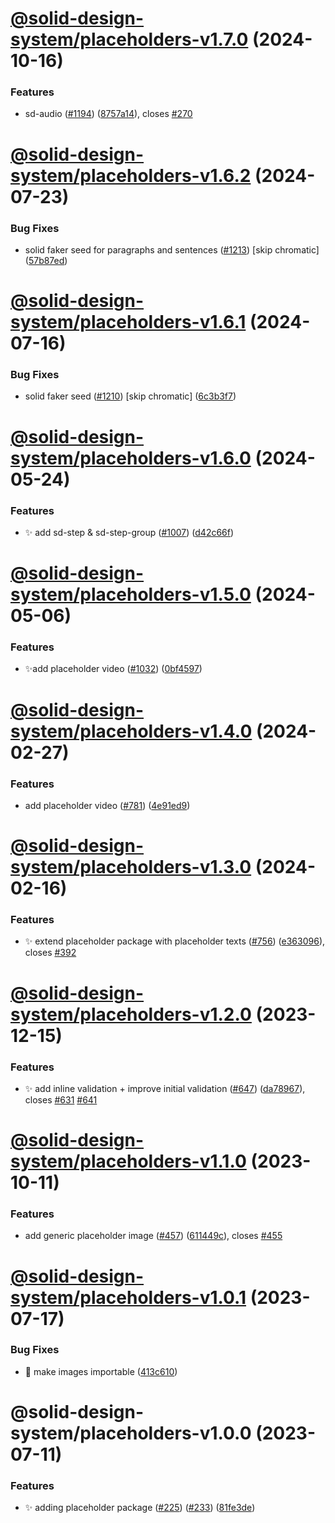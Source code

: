 # [@solid-design-system/placeholders-v1.7.0](https://github.com/solid-design-system/solid/compare/placeholders/1.6.2...placeholders/1.7.0) (2024-10-16)


### Features

* sd-audio ([#1194](https://github.com/solid-design-system/solid/issues/1194)) ([8757a14](https://github.com/solid-design-system/solid/commit/8757a14944c61e84e51b9667ff0a25f13d2ec9cb)), closes [#270](https://github.com/solid-design-system/solid/issues/270)

# [@solid-design-system/placeholders-v1.6.2](https://github.com/solid-design-system/solid/compare/placeholders/1.6.1...placeholders/1.6.2) (2024-07-23)


### Bug Fixes

* solid faker seed for paragraphs and sentences ([#1213](https://github.com/solid-design-system/solid/issues/1213)) [skip chromatic] ([57b87ed](https://github.com/solid-design-system/solid/commit/57b87edc35ac7af1abcd74f92d53aa475a4d5ea0))

# [@solid-design-system/placeholders-v1.6.1](https://github.com/solid-design-system/solid/compare/placeholders/1.6.0...placeholders/1.6.1) (2024-07-16)


### Bug Fixes

* solid faker seed ([#1210](https://github.com/solid-design-system/solid/issues/1210)) [skip chromatic] ([6c3b3f7](https://github.com/solid-design-system/solid/commit/6c3b3f7ef620c71021b4d84aa9227283507441c5))

# [@solid-design-system/placeholders-v1.6.0](https://github.com/solid-design-system/solid/compare/placeholders/1.5.0...placeholders/1.6.0) (2024-05-24)


### Features

* ✨ add sd-step & sd-step-group  ([#1007](https://github.com/solid-design-system/solid/issues/1007)) ([d42c66f](https://github.com/solid-design-system/solid/commit/d42c66fec184306c1f7cc9c127f54b20fe17d5bf))

# [@solid-design-system/placeholders-v1.5.0](https://github.com/solid-design-system/solid/compare/placeholders/1.4.0...placeholders/1.5.0) (2024-05-06)


### Features

* ✨add placeholder video ([#1032](https://github.com/solid-design-system/solid/issues/1032)) ([0bf4597](https://github.com/solid-design-system/solid/commit/0bf459788f02bc27b7a3f3515d47b20da3f51f67))

# [@solid-design-system/placeholders-v1.4.0](https://github.com/solid-design-system/solid/compare/placeholders/1.3.0...placeholders/1.4.0) (2024-02-27)


### Features

* add placeholder video ([#781](https://github.com/solid-design-system/solid/issues/781)) ([4e91ed9](https://github.com/solid-design-system/solid/commit/4e91ed9c393688f7a99d5b7ae575b868baf68316))

# [@solid-design-system/placeholders-v1.3.0](https://github.com/solid-design-system/solid/compare/placeholders/1.2.0...placeholders/1.3.0) (2024-02-16)


### Features

* ✨ extend placeholder package with placeholder texts ([#756](https://github.com/solid-design-system/solid/issues/756)) ([e363096](https://github.com/solid-design-system/solid/commit/e363096a6665b4af2eeaa872c214e79add9480c1)), closes [#392](https://github.com/solid-design-system/solid/issues/392)

# [@solid-design-system/placeholders-v1.2.0](https://github.com/solid-design-system/solid/compare/placeholders/1.1.0...placeholders/1.2.0) (2023-12-15)


### Features

* ✨ add inline validation + improve initial validation ([#647](https://github.com/solid-design-system/solid/issues/647)) ([da78967](https://github.com/solid-design-system/solid/commit/da789673d8bbce64320e3102309d7fa434a83d9d)), closes [#631](https://github.com/solid-design-system/solid/issues/631) [#641](https://github.com/solid-design-system/solid/issues/641)

# [@solid-design-system/placeholders-v1.1.0](https://github.com/solid-design-system/solid/compare/placeholders/1.0.1...placeholders/1.1.0) (2023-10-11)


### Features

* add generic placeholder image ([#457](https://github.com/solid-design-system/solid/issues/457)) ([611449c](https://github.com/solid-design-system/solid/commit/611449c232435a505b994c9dfc355661895a6e28)), closes [#455](https://github.com/solid-design-system/solid/issues/455)

# [@solid-design-system/placeholders-v1.0.1](https://github.com/solid-design-system/solid/compare/placeholders/1.0.0...placeholders/1.0.1) (2023-07-17)


### Bug Fixes

* 🐛 make images importable ([413c610](https://github.com/solid-design-system/solid/commit/413c61055971f692bf566d69799579e253aa1fac))

# @solid-design-system/placeholders-v1.0.0 (2023-07-11)


### Features

* ✨  adding placeholder package ([#225](https://github.com/solid-design-system/solid/issues/225)) ([#233](https://github.com/solid-design-system/solid/issues/233)) ([81fe3de](https://github.com/solid-design-system/solid/commit/81fe3de2388cc82a64d281a3d6c34a3380cd15be))
